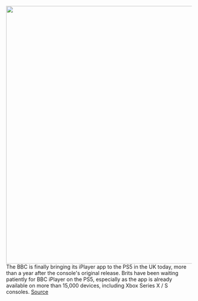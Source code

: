 <img src='https://cdn.vox-cdn.com/thumbor/V1aIf1cmopkNR04n1507jXAbJpg=/0x0:2040x1360/1200x800/filters:focal(857x517:1183x843)/cdn.vox-cdn.com/uploads/chorus_image/image/70208556/vpavic_4278_20201030_0247.0.jpg' width='700px' /><br/>
The BBC is finally bringing its iPlayer app to the PS5 in the UK today, more than a year after the console's original release. Brits have been waiting patiently for BBC iPlayer on the PS5, especially as the app is already available on more than 15,000 devices, including Xbox Series X / S consoles.
<a href='https://www.theverge.com/2021/11/30/22809494/bbc-iplayer-ps5-release-available-4k-support'> Source <a/>